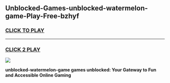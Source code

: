 
## Unblocked-Games-unblocked-watermelon-game-Play-Free-bzhyf
<h3>
<a href="https://premium76.site?title=unblocked-watermelon-game&ref=23A">CLICK TO PLAY</a></h3>
<hr>

<h3>
<a href="https://premium76.site?title=unblocked-watermelon-game&ref=23A">CLICK 2 PLAY</a>
  
</h3>

<a href="https://premium76.site?title=unblocked-watermelon-game&ref=23A"><img src="https://clearcache.store/games.png"></a>


**unblocked-watermelon-game games unblocked: Your Gateway to Fun and Accessible Online Gaming**
